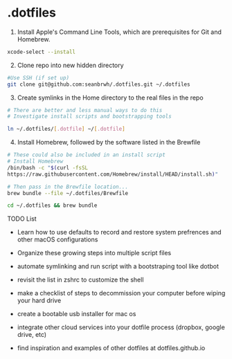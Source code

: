 # .dotfiles

1. Install Apple's Command Line Tools, which are prerequisites for Git and Homebrew.

```sh
xcode-select --install
```

2. Clone repo into new hidden directory

```sh
#Use SSH (if set up)
git clone git@github.com:seanbrwh/.dotfiles.git ~/.dotfiles
```

3. Create symlinks in the Home directory to the real files in the repo

```sh
# There are better and less manual ways to do this
# Investigate install scripts and bootstrapping tools

ln ~/.dotfiles/[.dotfile] ~/[.dotfile]
```

4. Install Homebrew, followed by the software listed in the Brewfile

```sh
# These could also be included in an install script
# Install Homebrew
/bin/bash -c "$(curl -fsSL
https://raw.githubusercontent.com/Homebrew/install/HEAD/install.sh)"

# Then pass in the Brewfile location...
brew bundle --file ~/.dotfiles/Brewfile

cd ~/.dotfiles && brew bundle

```

TODO List

- Learn how to use defaults to record and restore system prefrences and other macOS configurations

- Organize these growing steps into multiple script files

- automate symlinking and run script with a bootstraping tool like dotbot

- revisit the list in zshrc to customize the shell

- make a checklist of steps to decommission your computer before wiping your hard drive

- create a bootable usb installer for mac os

- integrate other cloud services into your dotfile process (dropbox, google drive, etc)

- find inspiration and examples of other dotfiles at dotfiles.github.io
